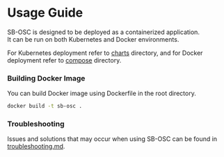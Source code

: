# Usage Guide

SB-OSC is designed to be deployed as a containerized application.  
It can be run on both Kubernetes and Docker environments.  

For Kubernetes deployment refer to [charts](./charts) directory, and for Docker deployment refer to [compose](./compose) directory.  

### Building Docker Image
You can build Docker image using Dockerfile in the root directory.  
```bash
docker build -t sb-osc .
```

### Troubleshooting
Issues and solutions that may occur when using SB-OSC can be found in [troubleshooting.md](../doc/troubleshooting.md).
